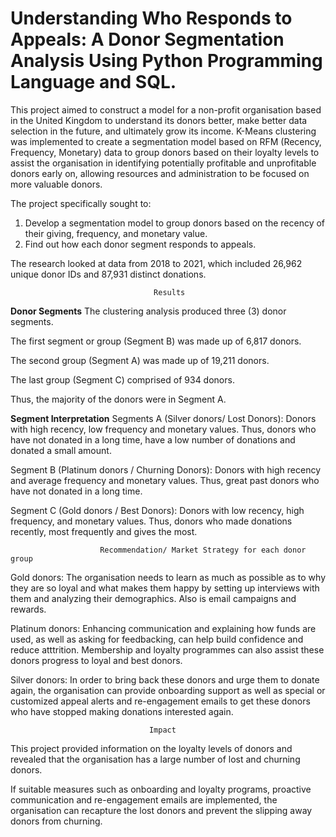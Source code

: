 # Understanding Who Responds to Appeals: A Donor Segmentation Analysis Using Python Programming Language and SQL.

This project aimed to construct a model for a non-profit organisation based in the United Kingdom to understand its donors better, make better data selection in the future, and ultimately grow its income. K-Means clustering was implemented to create a segmentation model based on RFM (Recency, Frequency, Monetary) data to group donors based on their loyalty levels to assist the organisation in identifying potentially profitable and unprofitable donors early on, allowing resources and administration to be focused on more valuable donors.

The project specifically sought to:

1. Develop a segmentation model to group donors based on the recency of their giving, frequency, and monetary value.
2. Find out how each donor segment responds to appeals.

The research looked at data from 2018 to 2021, which included 26,962 unique donor IDs and 87,931 distinct donations.


                                    Results 

**Donor Segments**
The clustering analysis produced three (3) donor segments.

The first segment or group (Segment B) was made up of 6,817 donors.

The second group (Segment A) was made up of 19,211 donors.

The last group (Segment C) comprised of 934 donors.

Thus, the majority of the donors were in Segment A.

**Segment Interpretation**
Segments A (Silver donors/ Lost Donors):
Donors with high recency, low frequency and monetary values. Thus, donors who have not donated in a long time, have a low number of donations and donated a small amount.

Segment B (Platinum donors / Churning Donors):
Donors with high recency and average frequency and monetary values. Thus, great past donors who have not donated in a long time.

Segment C (Gold donors / Best Donors):
Donors with low recency, high frequency, and monetary values. Thus, donors who made donations recently, most frequently and gives the most.


                        Recommendation/ Market Strategy for each donor group

Gold donors:
The organisation needs to learn as much as possible as to why they are so loyal and what makes them happy by setting up interviews with them and analyzing their demographics. Also is email campaigns and rewards.

Platinum donors:
Enhancing communication and explaining how funds are used, as well as asking for feedbacking, can help build confidence and reduce atttrition. Membership and loyalty programmes can also assist these donors progress to loyal and best donors.

Silver donors:
In order to bring back these donors and urge them to donate again, the organisation can provide onboarding support as well as special or customized appeal alerts and re-engagement emails to get these donors who have stopped making donations interested again.

                                   Impact
This project provided information on the loyalty levels of donors and revealed that the organisation has a large number of lost and churning donors.

If suitable measures such as onboarding and loyalty programs, proactive communication and re-engagement emails are implemented, the organisation can recapture the lost donors and prevent the slipping away donors from churning.
